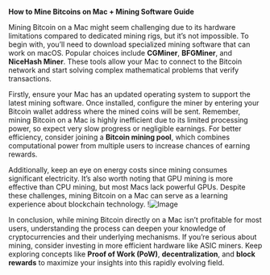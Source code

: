 **How to Mine Bitcoins on Mac + Mining Software Guide**

Mining Bitcoin on a Mac might seem challenging due to its hardware limitations compared to dedicated mining rigs, but it’s not impossible. To begin with, you’ll need to download specialized mining software that can work on macOS. Popular choices include **CGMiner**, **BFGMiner**, and **NiceHash Miner**. These tools allow your Mac to connect to the Bitcoin network and start solving complex mathematical problems that verify transactions.

Firstly, ensure your Mac has an updated operating system to support the latest mining software. Once installed, configure the miner by entering your Bitcoin wallet address where the mined coins will be sent. Remember, mining Bitcoin on a Mac is highly inefficient due to its limited processing power, so expect very slow progress or negligible earnings. For better efficiency, consider joining a **Bitcoin mining pool**, which combines computational power from multiple users to increase chances of earning rewards.

Additionally, keep an eye on energy costs since mining consumes significant electricity. It’s also worth noting that GPU mining is more effective than CPU mining, but most Macs lack powerful GPUs. Despite these challenges, mining Bitcoin on a Mac can serve as a learning experience about blockchain technology. !![Image](https://github.com/user-attachments/assets/590b50a7-4459-4e76-8a31-559aed223621)

In conclusion, while mining Bitcoin directly on a Mac isn’t profitable for most users, understanding the process can deepen your knowledge of cryptocurrencies and their underlying mechanisms. If you’re serious about mining, consider investing in more efficient hardware like ASIC miners. Keep exploring concepts like **Proof of Work (PoW)**, **decentralization**, and **block rewards** to maximize your insights into this rapidly evolving field.